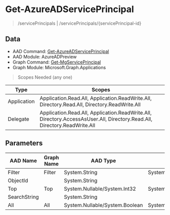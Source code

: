 # Get-AzureADServicePrincipal

> /servicePrincipals | /servicePrincipals/{servicePrincipal-id}

## Data

+ AAD Command: [Get-AzureADServicePrincipal](https://docs.microsoft.com/en-us/powershell/module/AzureADPreview/Get-AzureADServicePrincipal)
+ AAD Module: AzureADPreview
+ Graph Command: [Get-MgServicePrincipal](https://docs.microsoft.com/en-us/powershell/module/Microsoft.Graph.Applications/Get-MgServicePrincipal)
+ Graph Module: Microsoft.Graph.Applications

> Scopes Needed (any one)

|Type|Scopes|
|---|---|
|Application|Application.Read.All, Application.ReadWrite.All, Directory.Read.All, Directory.ReadWrite.All|
|Delegate|Application.Read.All, Application.ReadWrite.All, Directory.AccessAsUser.All, Directory.Read.All, Directory.ReadWrite.All|

## Parameters

|AAD Name|Graph Name|AAD Type|Graph Type|Infos|
|---|---|---|---|---|
|Filter|Filter|System.String|System.String||
|ObjectId||System.String|||
|Top|Top|System.Nullable/System.Int32|System.Int32||
|SearchString||System.String|||
|All|All|System.Nullable/System.Boolean|System.Management.Automation.SwitchParameter||


